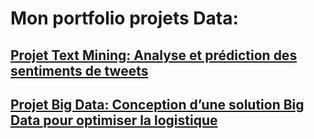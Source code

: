 # Mon portfolio projets Data:

## [Projet Text Mining: Analyse et prédiction des sentiments de tweets](https://github.com/gbangout/text-mining-sentiment.git)

## [Projet Big Data: Conception d’une solution Big Data pour optimiser la logistique](https://github.com/gbangout/gestion-de-projet-big-data-logistics.git)

